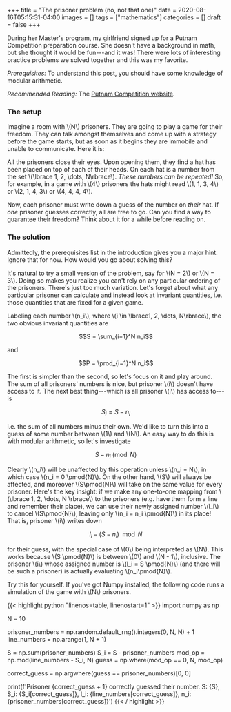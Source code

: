 +++
title = "The prisoner problem (no, not that one)"
date = 2020-08-16T05:15:31-04:00
images = []
tags = ["mathematics"]
categories = []
draft = false
+++

During her Master's program, my girlfriend signed up for a Putnam Competition preparation course.
She doesn't have a background in math, but she thought it would be fun---and it was! There were
lots of interesting practice problems we solved together and this was my favorite.

*Prerequisites:* To understand this post, you should have some knowledge of modular arithmetic.

*Recommended Reading:* The [Putnam Competition website](https://www.maa.org/math-competitions/putnam-competition).

### The setup

Imagine a room with \\(N\\) prisoners. They are going to play a game for their freedom.
They can talk amongst themselves and come up with a strategy before the game starts,
but as soon as it begins they are immobile and unable to communicate. Here it is:

All the prisoners close their eyes. Upon opening them, they find a hat has been placed
on top of each of their heads. On each hat is a number from the set \\(\lbrace 1, 2, \dots, N\rbrace\\).
*These numbers can be repeated!* So, for example, in a game with \\(4\\) prisoners the hats might read \\(1, 1, 3, 4\\) or \\(2, 1, 4, 3\\) or \\(4, 4, 4, 4\\).

Now, each prisoner must write down a guess of the number on *their* hat. If *one* prisoner guesses
correctly, all are free to go. Can you find a way to guarantee their freedom? Think about it for
a while before reading on.

### The solution

Admittedly, the prerequisites list in the introduction gives you a major hint. Ignore that for now.
How would you go about solving this?

It's natural to try a small version of the problem, say for \\(N = 2\\) or \\(N = 3\\). Doing so makes
you realize you can't rely on any particular ordering of the prisoners. There's just too much variation.
Let's forget about what any particular prisoner can calculate and instead look at invariant quantities,
i.e. those quantities that are fixed for a given game.

Labeling each number \\(n_i\\), where \\(i \in \lbrace1, 2, \dots, N\rbrace\\), the two obvious invariant
quantities are

$$S = \sum_{i=1}^N n_i$$

and

$$P = \prod_{i=1}^N n_i$$

The first is simpler than the second, so let's focus on it and play around. The sum of all prisoners'
numbers is nice, but prisoner \\(i\\) doesn't have access to it. The next best thing---which is all
prisoner \\(i\\) has access to---is

$$S_i = S - n_i$$

i.e. the sum of all numbers minus their own. We'd like to turn this into a guess of some number
between \\(1\\) and \\(N\\). An easy way to do this is with modular arithmetic, so let's investigate

$$S - n_i\pmod{N}$$

Clearly \\(n_i\\) will be unaffected by this operation unless \\(n_i = N\\), in which case
\\(n_i = 0 \pmod{N}\\). On the other hand, \\(S\\) will always be affected, and moreover \\(S\pmod{N}\\)
will take on the same value for every prisoner. Here's the key insight: if we make any one-to-one mapping
from \\(\lbrace 1, 2, \dots, N \rbrace\\) to the prisoners (e.g. have them form a line and remember
their place), we can use their newly assigned number \\(l_i\\) to cancel \\(S\pmod{N}\\), leaving
only \\(n_i = n_i \pmod{N}\\) in its place! That is, prisoner \\(i\\) writes down

$$l_i - (S - n_i) \mod N$$

for their guess, with the special case of \\(0\\) being interpreted as \\(N\\). This works because
\\(S \pmod{N}\\) is between \\(0\\) and \\(N - 1\\), inclusive. The prisoner \\(i\\) whose assigned
number is \\(l_i = S \pmod{N}\\) (and there will be such a prisoner) is actually evaluating \\(n_i\pmod{N}\\).

Try this for yourself. If you've got Numpy installed, the following code runs a simulation of the game with \\(N\\) prisoners.

{{< highlight python "linenos=table, linenostart=1" >}}
import numpy as np

N = 10

prisoner_numbers = np.random.default_rng().integers(0, N, N) + 1
line_numbers     = np.arange(1, N + 1)

S      = np.sum(prisoner_numbers)
S_i    = S - prisoner_numbers
mod_op = np.mod(line_numbers - S_i, N)
guess  = np.where(mod_op == 0, N, mod_op)

correct_guess = np.argwhere(guess == prisoner_numbers)[0, 0]

print(f'Prisoner {correct_guess + 1} correctly guessed their number. S: {S}, S_i: {S_i[correct_guess]}, l_i: {line_numbers[correct_guess]}, n_i: {prisoner_numbers[correct_guess]}')
{{< / highlight >}}
